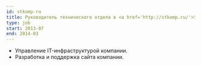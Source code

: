 ```yaml
---
id: stkomp-ru
title: Руководитель технического отдела в <a href='http://stkomp.ru/'>STKomp.ru</a>, Россия
type: job
start: 2013-07
end: 2014-03
---
```


*   Управление IT-инфраструктурой компании.
*   Разработка и поддержка сайта компании.
